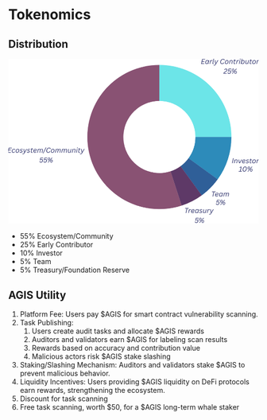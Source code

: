 # Tokenomics

## Distribution
![tokenomics](./img/tokenomics.png)
- 55% Ecosystem/Community
- 25% Early Contributor
- 10% Investor
- 5% Team
- 5% Treasury/Foundation Reserve

## AGIS Utility
1. Platform Fee: Users pay $AGIS for smart contract vulnerability scanning.
2. Task Publishing:
    1. Users create audit tasks and allocate $AGIS rewards
    2. Auditors and validators earn $AGIS for labeling scan results
    3. Rewards based on accuracy and contribution value
    4. Malicious actors risk $AGIS stake slashing
3. Staking/Slashing Mechanism: Auditors and validators stake $AGIS to prevent malicious behavior.
4. Liquidity Incentives: Users providing $AGIS liquidity on DeFi protocols earn rewards, strengthening the ecosystem.
5. Discount for task scanning
6. Free task scanning, worth $50, for a $AGIS long-term whale staker
